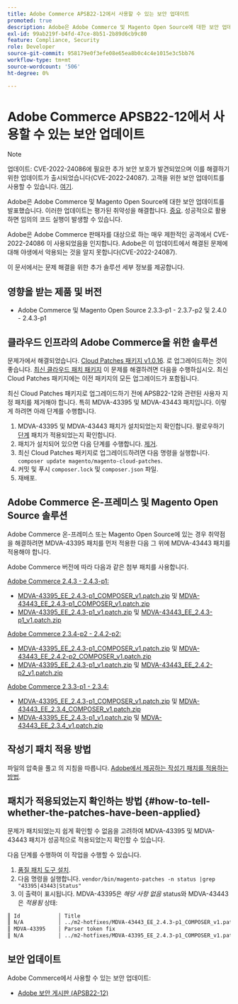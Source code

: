 ```yaml
---
title: Adobe Commerce APSB22-12에서 사용할 수 있는 보안 업데이트
promoted: true
description: Adobe은 Adobe Commerce 및 Magento Open Source에 대한 보안 업데이트를 발표했습니다. 이러한 업데이트는 위험 등급의 취약성을 해결합니다. 성공적으로 활용하면 임의의 코드 실행이 발생할 수 있습니다.
exl-id: 99ab219f-b4fd-47ce-8b51-2b89d6cb9c80
feature: Compliance, Security
role: Developer
source-git-commit: 958179e0f3efe08e65ea8b0c4c4e1015e3c5bb76
workflow-type: tm+mt
source-wordcount: '506'
ht-degree: 0%

---
```


# Adobe Commerce APSB22-12에서 사용할 수 있는 보안 업데이트

>[!NOTE]
>
>업데이트: CVE-2022-24086에 필요한 추가 보안 보호가 발견되었으며 이를 해결하기 위한 업데이트가 출시되었습니다(CVE-2022-24087). 고객을 위한 보안 업데이트를 사용할 수 있습니다. [여기](https://helpx.adobe.com/security/products/magento/apsb22-12.html).


Adobe은 Adobe Commerce 및 Magento Open Source에 대한 보안 업데이트를 발표했습니다. 이러한 업데이트는 평가된 취약성을 해결합니다. [중요](https://helpx.adobe.com/security/severity-ratings.html). 성공적으로 활용하면 임의의 코드 실행이 발생할 수 있습니다.

Adobe은 Adobe Commerce 판매자를 대상으로 하는 매우 제한적인 공격에서 CVE-2022-24086 이 사용되었음을 인지합니다. Adobe은 이 업데이트에서 해결된 문제에 대해 야생에서 악용되는 것을 알지 못합니다(CVE-2022-24087).

이 문서에서는 문제 해결을 위한 추가 솔루션 세부 정보를 제공합니다.

## 영향을 받는 제품 및 버전

* Adobe Commerce 및 Magento Open Source 2.3.3-p1 - 2.3.7-p2 및 2.4.0 - 2.4.3-p1

## 클라우드 인프라의 Adobe Commerce을 위한 솔루션

문제가에서 해결되었습니다. [Cloud Patches 패키지 v1.0.16](https://devdocs.magento.com/cloud/release-notes/mcp-release-notes.html?itm_source=devdocs&amp;itm_medium=search_page&amp;itm_campaign=federated_search&amp;itm_term=v1.0.16#v1016). 로 업그레이드하는 것이 좋습니다. [최신 클라우드 패치 패키지](https://devdocs.magento.com/cloud/release-notes/mcp-release-notes.html?itm_source=devdocs&amp;itm_medium=search_page&amp;itm_campaign=federated_search&amp;itm_term=v1.0.16#latest) 이 문제를 해결하려면 다음을 수행하십시오. 최신 Cloud Patches 패키지에는 이전 패키지의 모든 업그레이드가 포함됩니다.

최신 Cloud Patches 패키지로 업그레이드하기 전에 APSB22-12와 관련된 사용자 지정 패치를 제거해야 합니다. 특히 MDVA-43395 및 MDVA-43443 패치입니다. 이렇게 하려면 아래 단계를 수행합니다.

1. MDVA-43395 및 MDVA-43443 패치가 설치되었는지 확인합니다. 팔로우하기 [단계](#how-to-tell-whether-the-patches-have-been-applied) 패치가 적용되었는지 확인합니다.
1. 패치가 설치되어 있으면 다음 단계를 수행합니다. [제거](https://devdocs.magento.com/cloud/project/project-patch.html?itm_source=devdocs&amp;itm_medium=search_page&amp;itm_campaign=federated_search&amp;itm_term=uninstall%20patch#revert-a-custom-patch).
1. 최신 Cloud Patches 패키지로 업그레이드하려면 다음 명령을 실행합니다. `composer update magento/magento-cloud-patches`.
1. 커밋 및 푸시 `composer.lock` 및 `composer.json` 파일.
1. 재배포.

## Adobe Commerce 온-프레미스 및 Magento Open Source 솔루션

Adobe Commerce 온-프레미스 또는 Magento Open Source에 있는 경우 취약점을 해결하려면 MDVA-43395 패치를 먼저 적용한 다음 그 위에 MDVA-43443 패치를 적용해야 합니다.

Adobe Commerce 버전에 따라 다음과 같은 첨부 패치를 사용합니다.

<u>Adobe Commerce 2.4.3 - 2.4.3-p1:</u>

* [MDVA-43395_EE_2.4.3-p1_COMPOSER_v1.patch.zip](assets/MDVA-43395_EE_2.4.3-p1_COMPOSER_v1.patch.zip) 및 [MDVA-43443_EE_2.4.3-p1_COMPOSER_v1.patch.zip](assets/MDVA-43443_EE_2.4.3-p1_COMPOSER_v1.patch.zip)
* [MDVA-43395_EE_2.4.3-p1_v1.patch.zip](assets/MDVA-43395_EE_2.4.3-p1_v1.patch.zip) 및 [MDVA-43443_EE_2.4.3-p1_v1.patch.zip](assets/MDVA-43443_EE_2.4.3-p1_v1.patch.zip)

<u>Adobe Commerce 2.3.4-p2 - 2.4.2-p2:</u>

* [MDVA-43395_EE_2.4.3-p1_COMPOSER_v1.patch.zip](assets/MDVA-43395_EE_2.4.3-p1_COMPOSER_v1.patch.zip) 및 [MDVA-43443_EE_2.4.2-p2_COMPOSER_v1.patch.zip](assets/MDVA-43443_EE_2.4.2-p2_COMPOSER_v1.patch.zip)
* [MDVA-43395_EE_2.4.3-p1_v1.patch.zip](assets/MDVA-43395_EE_2.4.3-p1_v1.patch.zip) 및 [MDVA-43443_EE_2.4.2-p2_v1.patch.zip](assets/MDVA-43443_EE_2.4.2-p2_v1.patch.zip)

<u>Adobe Commerce 2.3.3-p1 - 2.3.4:</u>

* [MDVA-43395_EE_2.4.3-p1_COMPOSER_v1.patch.zip](assets/MDVA-43395_EE_2.4.3-p1_COMPOSER_v1.patch.zip) 및 [MDVA-43443_EE_2.3.4_COMPOSER_v1.patch.zip](assets/MDVA-43443_EE_2.3.4_COMPOSER_v1.patch.zip)
* [MDVA-43395_EE_2.4.3-p1_v1.patch.zip](assets/MDVA-43395_EE_2.4.3-p1_v1.patch.zip) 및 [MDVA-43443_EE_2.3.4_v1.patch.zip](assets/MDVA-43443_EE_2.3.4_v1.patch.zip)

## 작성기 패치 적용 방법

파일의 압축을 풀고 의 지침을 따릅니다. [Adobe에서 제공하는 작성기 패치를 적용하는 방법](/help/how-to/general/how-to-apply-a-composer-patch-provided-by-magento.md).


## 패치가 적용되었는지 확인하는 방법 {#how-to-tell-whether-the-patches-have-been-applied}

문제가 패치되었는지 쉽게 확인할 수 없음을 고려하여 MDVA-43395 및 MDVA-43443 패치가 성공적으로 적용되었는지 확인할 수 있습니다.

다음 단계를 수행하여 이 작업을 수행할 수 있습니다.

1. [품질 패치 도구 설치](https://devdocs.magento.com/quality-patches/usage.html).
1. 다음 명령을 실행합니다. `vendor/bin/magento-patches -n status |grep "43395|43443|Status"`
1. 이 출력이 표시됩니다. MDVA-43395은 *해당 사항 없음* status와 MDVA-43443은 *적용됨* 상태:

```bash
║ Id            │ Title                                                        │ Category        │ Origin                 │ Status      │ Details                                          ║
║ N/A           │ ../m2-hotfixes/MDVA-43443_EE_2.4.3-p1_COMPOSER_v1.patch      │ Other           │ Local                  │ Applied     │ Patch type: Custom                               ║
║ MDVA-43395    │ Parser token fix                                             │ Other           │ Adobe Commerce Support │ N/A         │ Patch type: Required                             ║
║ N/A           │ ../m2-hotfixes/MDVA-43395_EE_2.4.3-p1_COMPOSER_v1.patch      │ Other           │ Local                  │ N/A         │ Patch type: Custom                               ║
```

## 보안 업데이트

Adobe Commerce에서 사용할 수 있는 보안 업데이트:

* [Adobe 보안 게시판 (APSB22-12)](https://helpx.adobe.com/security/products/magento/apsb22-12.html)
